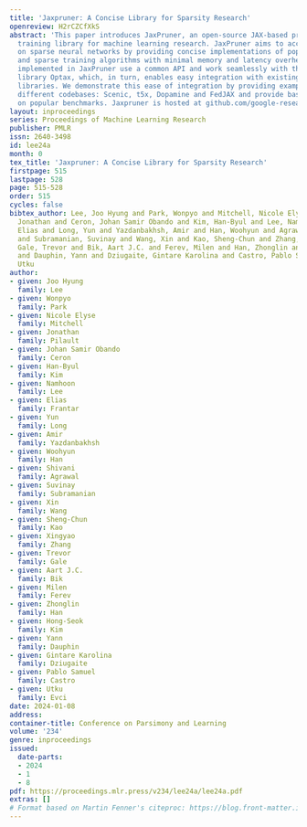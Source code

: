 ```yaml
---
title: 'Jaxpruner: A Concise Library for Sparsity Research'
openreview: H2rCZCfXkS
abstract: 'This paper introduces JaxPruner, an open-source JAX-based pruning and sparse
  training library for machine learning research. JaxPruner aims to accelerate research
  on sparse neural networks by providing concise implementations of popular pruning
  and sparse training algorithms with minimal memory and latency overhead. Algorithms
  implemented in JaxPruner use a common API and work seamlessly with the popular optimization
  library Optax, which, in turn, enables easy integration with existing JAX based
  libraries. We demonstrate this ease of integration by providing examples in four
  different codebases: Scenic, t5x, Dopamine and FedJAX and provide baseline experiments
  on popular benchmarks. Jaxpruner is hosted at github.com/google-research/jaxpruner'
layout: inproceedings
series: Proceedings of Machine Learning Research
publisher: PMLR
issn: 2640-3498
id: lee24a
month: 0
tex_title: 'Jaxpruner: A Concise Library for Sparsity Research'
firstpage: 515
lastpage: 528
page: 515-528
order: 515
cycles: false
bibtex_author: Lee, Joo Hyung and Park, Wonpyo and Mitchell, Nicole Elyse and Pilault,
  Jonathan and Ceron, Johan Samir Obando and Kim, Han-Byul and Lee, Namhoon and Frantar,
  Elias and Long, Yun and Yazdanbakhsh, Amir and Han, Woohyun and Agrawal, Shivani
  and Subramanian, Suvinay and Wang, Xin and Kao, Sheng-Chun and Zhang, Xingyao and
  Gale, Trevor and Bik, Aart J.C. and Ferev, Milen and Han, Zhonglin and Kim, Hong-Seok
  and Dauphin, Yann and Dziugaite, Gintare Karolina and Castro, Pablo Samuel and Evci,
  Utku
author:
- given: Joo Hyung
  family: Lee
- given: Wonpyo
  family: Park
- given: Nicole Elyse
  family: Mitchell
- given: Jonathan
  family: Pilault
- given: Johan Samir Obando
  family: Ceron
- given: Han-Byul
  family: Kim
- given: Namhoon
  family: Lee
- given: Elias
  family: Frantar
- given: Yun
  family: Long
- given: Amir
  family: Yazdanbakhsh
- given: Woohyun
  family: Han
- given: Shivani
  family: Agrawal
- given: Suvinay
  family: Subramanian
- given: Xin
  family: Wang
- given: Sheng-Chun
  family: Kao
- given: Xingyao
  family: Zhang
- given: Trevor
  family: Gale
- given: Aart J.C.
  family: Bik
- given: Milen
  family: Ferev
- given: Zhonglin
  family: Han
- given: Hong-Seok
  family: Kim
- given: Yann
  family: Dauphin
- given: Gintare Karolina
  family: Dziugaite
- given: Pablo Samuel
  family: Castro
- given: Utku
  family: Evci
date: 2024-01-08
address:
container-title: Conference on Parsimony and Learning
volume: '234'
genre: inproceedings
issued:
  date-parts:
  - 2024
  - 1
  - 8
pdf: https://proceedings.mlr.press/v234/lee24a/lee24a.pdf
extras: []
# Format based on Martin Fenner's citeproc: https://blog.front-matter.io/posts/citeproc-yaml-for-bibliographies/
---
```

